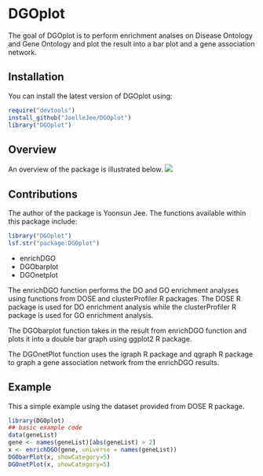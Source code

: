 
# DGOplot

<!-- badges: start -->
<!-- badges: end -->

The goal of DGOplot is to perform enrichment analses on Disease Ontology and Gene Ontology and plot the result into a bar plot and a gene association network.

## Installation

You can install the latest version of DGOplot using:
``` r
require("devtools")
install_github("JoelleJee/DGOplot")
library("DGOplot")
```
## Overview

An overview of the package is illustrated below.
![]("C:\Users\Joelle\Desktop\BCB410\Assignment\Jee_Y_A1.png")

## Contributions

The author of the package is Yoonsun Jee. The functions available within this package include:

```r
library("DGOplot")
lsf.str("package:DGOplot")
```
- enrichDGO
- DGObarplot
- DGOnetplot

The enrichDGO function performs the DO and GO enrichment analyses using functions from 
DOSE and clusterProfiler R packages. The DOSE R package is used for DO enrichment analysis while the 
clusterProfiler R package is used for GO enrichment analysis.

The DGObarplot function takes in the result from enrichDGO function and plots it into a double bar graph
using ggplot2 R package.

The DGOnetPlot function uses the igraph R package and qgraph R package to graph a gene association network
from the enrichDGO results.

## Example

This a simple example using the dataset provided from DOSE R package.

``` r
library(DGOplot)
## basic example code
data(geneList)
gene <- names(geneList)[abs(geneList) > 2]
x <- enrichDGO(gene, universe = names(geneList))
DGObarPlot(x, showCategory=5)
DGOnetPlot(x, showCategory=5)

```

